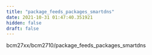 ```yaml
---
title: "package_feeds_packages_smartdns"
date: 2021-10-31 01:47:40.351921
hidden: false
draft: false
---
```


bcm27xx/bcm2710/package_feeds_packages_smartdns

